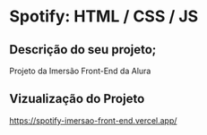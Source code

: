 # Spotify: HTML / CSS / JS

## Descrição do seu projeto;
Projeto da Imersão Front-End da Alura

## Vizualização do Projeto
https://spotify-imersao-front-end.vercel.app/
